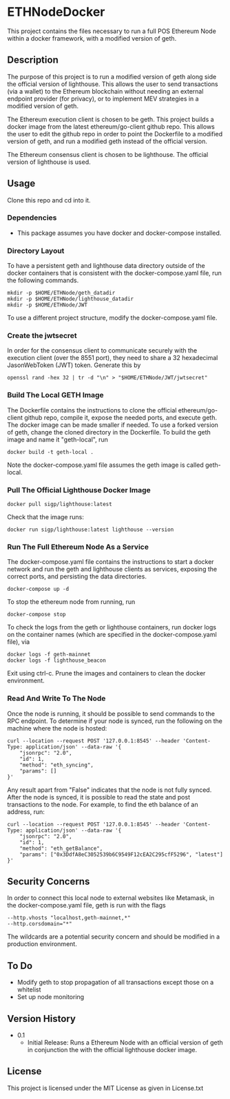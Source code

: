 # ETHNodeDocker

This project contains the files necessary to run a full POS Ethereum Node within a docker framework, with a modified version of geth. 

## Description

The purpose of this project is to run a modified version of geth along side the official version of lighthouse. This allows the user to send transactions (via a wallet) to the Ethereum blockchain without needing an external endpoint provider (for privacy), or to implement MEV strategies in a modified version of geth. 

The Ethereum execution client is chosen to be geth. This project builds a docker image from the latest ethereum/go-client github repo. This allows the user to edit the github repo in order to point the Dockerfile to a modified version of geth, and run a modified geth instead of the official version. 

The Ethereum consensus client is chosen to be lighthouse. The official version of lighthouse is used. 


## Usage

Clone this repo and cd into it. 

### Dependencies

* This package assumes you have docker and docker-compose installed. 

### Directory Layout 

To have a persistent geth and lighthouse data directory outside of the docker containers that is consistent with the docker-compose.yaml file, run the following commands. 
```
mkdir -p $HOME/ETHNode/geth_datadir 
mkdir -p $HOME/ETHNode/lighthouse_datadir 
mkdir -p $HOME/ETHNode/JWT 
```

To use a different project structure, modify the docker-compose.yaml file. 

### Create the jwtsecret

In order for the consensus client to communicate securely with the execution client (over the 8551 port), they need to share a 32 hexadecimal JasonWebToken (JWT) token. Generate this by 

```
openssl rand -hex 32 | tr -d "\n" > "$HOME/ETHNode/JWT/jwtsecret"
```

### Build The Local GETH Image 

The Dockerfile contains the instructions to clone the official ethereum/go-client github repo, compile it, expose the needed ports, and execute geth. The docker image can be made smaller if needed. To use a forked version of geth, change the cloned directory in the Dockerfile. To build the geth image and name it "geth-local", run  

```
docker build -t geth-local . 
```

Note the docker-compose.yaml file assumes the geth image is called geth-local. 

### Pull The Official Lighthouse Docker Image

```
docker pull sigp/lighthouse:latest
```

Check that the image runs: 

```
docker run sigp/lighthouse:latest lighthouse --version 
```

### Run The Full Ethereum Node As a Service 

The docker-compose.yaml file contains the instructions to start a docker network and run the geth and lighthouse clients as services, exposing the correct ports, and persisting the data directories.

```
docker-compose up -d 
```

To stop the ethereum node from running, run
```
docker-compose stop
```

To check the logs from the geth or lighthouse containers, run docker logs on the container names (which are specified in the docker-compose.yaml file), via 
```
docker logs -f geth-mainnet 
docker logs -f lighthouse_beacon
```

Exit using ctrl-c. Prune the images and containers to clean the docker environment. 

### Read And Write To The Node

Once the node is running, it should be possible to send commands to the RPC endpoint. To determine if your node is synced, run the following on the machine where the node is hosted:
```
curl --location --request POST '127.0.0.1:8545' --header 'Content-Type: application/json' --data-raw '{
	"jsonrpc": "2.0",
	"id": 1,
	"method": "eth_syncing",
	"params": []          	 
}'
```

Any result apart from "False" indicates that the node is not fully synced. After the node is synced, it is possible to read the state and post transactions to the node. For example, to find the eth balance of an address, run:
```
curl --location --request POST '127.0.0.1:8545' --header 'Content-Type: application/json' --data-raw '{
	"jsonrpc": "2.0",
	"id": 1,
	"method": "eth_getBalance",
	"params": ["0x3DdfA8eC3052539b6C9549F12cEA2C295cfF5296", "latest"]
}'
```

## Security Concerns 

In order to connect this local node to external websites like Metamask, in the docker-compose.yaml file, geth is run with the flags 
```
--http.vhosts "localhost,geth-mainnet,*"
--http.corsdomain="*" 
```
The wildcards are a potential security concern and should be modified in a production environment. 


## To Do

* Modify geth to stop propagation of all transactions except those on a whitelist
* Set up node monitoring 



## Version History

* 0.1
    * Initial Release: Runs a Ethereum Node with an official version of geth in conjunction the with the official lighthouse docker image.  

## License

This project is licensed under the MIT License as given in License.txt

